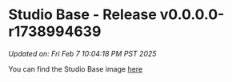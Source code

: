 # Studio Base - Release v0.0.0.0-r1738994639
_Updated on: Fri Feb 7 10:04:18 PM PST 2025_

You can find the Studio Base image [here](http://localhost)
